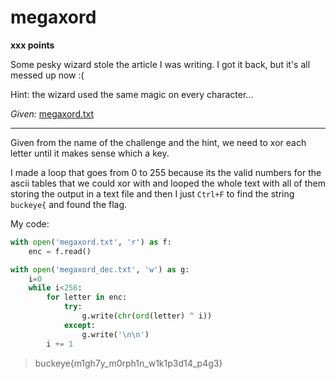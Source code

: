# megaxord

**xxx points**

Some pesky wizard stole the article I was writing. I got it back, but it's all messed up now :(

Hint: the wizard used the same magic on every character...

*Given:* [megaxord.txt]()

___

Given from the name of the challenge and the hint, we need to xor each letter until it makes sense which a key.

I made a loop that goes from 0 to 255 because its the valid numbers for the ascii tables that we could xor with and looped the whole text with all of them storing the output in a text file and then I just `Ctrl+F` to find the string `buckeye{` and found the flag.

My code:

```python
with open('megaxord.txt', 'r') as f:
    enc = f.read()

with open('megaxord_dec.txt', 'w') as g:
    i=0
    while i<256:
        for letter in enc:
            try:
                g.write(chr(ord(letter) ^ i))
            except:
                g.write('\n\n')
        i += 1
```

>buckeye{m1gh7y_m0rph1n_w1k1p3d14_p4g3}
